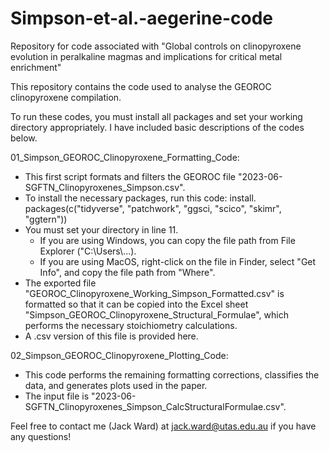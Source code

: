 # Simpson-et-al.-aegerine-code
Repository for code associated with "Global controls on clinopyroxene evolution in peralkaline magmas and implications for critical metal enrichment"

This repository contains the code used to analyse the GEOROC clinopyroxene compilation.

To run these codes, you must install all packages and set your working directory appropriately. I have included basic descriptions of the codes below.

01_Simpson_GEOROC_Clinopyroxene_Formatting_Code:
  - This first script formats and filters the GEOROC file "2023-06-SGFTN_Clinopyroxenes_Simpson.csv".
  - To install the necessary packages, run this code: install. packages(c("tidyverse", "patchwork", "ggsci, "scico", "skimr", "ggtern"))
  - You must set your directory in line 11.
      - If you are using Windows, you can copy the file path from File Explorer ("C:\\Users\\...).
      - If you are using MacOS, right-click on the file in Finder, select "Get Info", and copy the file path from "Where".
  - The exported file "GEOROC_Clinopyroxene_Working_Simpson_Formatted.csv" is formatted so that it can be copied into the Excel sheet "Simpson_GEOROC_Clinopyroxene_Structural_Formulae", which performs the necessary stoichiometry calculations.
  - A .csv version of this file is provided here.

02_Simpson_GEOROC_Clinopyroxene_Plotting_Code:
 - This code performs the remaining formatting corrections, classifies the data, and generates plots used in the paper.
 - The input file is "2023-06-SGFTN_Clinopyroxenes_Simpson_CalcStructuralFormulae.csv".

Feel free to contact me (Jack Ward) at jack.ward@utas.edu.au if you have any questions!
